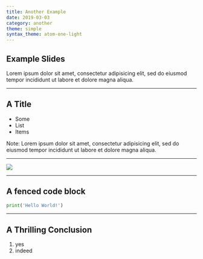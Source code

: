 ```yaml
---
title: Another Example
date: 2019-03-03
category: another
theme: simple
syntax_theme: atom-one-light
---
```


## Example Slides

Lorem ipsum dolor sit amet, consectetur adipisicing elit, sed do eiusmod tempor incididunt ut labore et dolore magna aliqua.

---

## A Title

* Some
* List
* Items <!-- .element: class="fragment" data-fragment-index="1" -->

Note:
Lorem ipsum dolor sit amet, consectetur adipisicing elit, sed do eiusmod tempor incididunt ut labore et dolore magna aliqua.

---

![](https://miltonolaf.com/assets/img/favicon.png)

---

## A fenced code block

```python
print('Hello World!')
```

---

## A Thrilling Conclusion

1. yes
2. indeed
